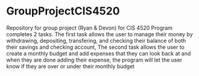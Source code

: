 # GroupProjectCIS4520
Repository for group project (Ryan &amp; Devon) for CIS 4520
Program completes 2 tasks.
The first task allows the user to manage their money by withdrawing, depositing, transfering, and checking their balance of both their savings and checking account,
The second task allows the user to create a monthly budget and add expenses that they can look back at and when they are done adding their expense, the program will let the user know if they are over or under their monthly budget
